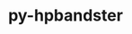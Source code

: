 ---
title: "py-hpbandster"
layout: cache
categories: [package, develop]
meta: {"versions": ["0.7.4"], "compilers": ["gcc@=11.4.0", "gcc@=9.4.0", "oneapi@=2024.0.0"], "oss": ["ubuntu20.04", "ubuntu22.04"], "platforms": ["linux"], "targets": ["neoverse_v1", "neoverse_v2", "ppc64le", "x86_64_v3"], "stacks": ["e4s", "e4s-neoverse-v2", "e4s-neoverse_v1", "e4s-oneapi", "e4s-power", "root"], "num_specs": 47, "num_specs_by_stack": {"root": 47, "e4s-power": 9, "e4s-neoverse_v1": 10, "e4s-neoverse-v2": 10, "e4s": 9, "e4s-oneapi": 9}}
spec_details: [{"hash": "y36nba7vthssvbqygsbqvplrlxfgfcmz", "compiler": "gcc@=9.4.0", "versions": ["0.7.4"], "os": "ubuntu20.04", "platform": "linux", "target": "ppc64le", "variants": ["build_system=python_pip"], "stacks": ["root", "e4s-power"], "size": "-", "tarball": "https://binaries.spack.io/develop/build_cache/linux-ubuntu20.04-ppc64le/gcc-9.4.0/py-hpbandster-0.7.4/linux-ubuntu20.04-ppc64le-gcc-9.4.0-py-hpbandster-0.7.4-y36nba7vthssvbqygsbqvplrlxfgfcmz.spack"}, {"hash": "r4gjoqtezxebbw5d7j5jn5i6k662537d", "compiler": "gcc@=9.4.0", "versions": ["0.7.4"], "os": "ubuntu20.04", "platform": "linux", "target": "ppc64le", "variants": ["build_system=python_pip"], "stacks": ["root", "e4s-power"], "size": "-", "tarball": "https://binaries.spack.io/develop/build_cache/linux-ubuntu20.04-ppc64le/gcc-9.4.0/py-hpbandster-0.7.4/linux-ubuntu20.04-ppc64le-gcc-9.4.0-py-hpbandster-0.7.4-r4gjoqtezxebbw5d7j5jn5i6k662537d.spack"}, {"hash": "c5s2tczlwz7cgbcdc74kzsurtw3den74", "compiler": "gcc@=9.4.0", "versions": ["0.7.4"], "os": "ubuntu20.04", "platform": "linux", "target": "ppc64le", "variants": ["build_system=python_pip"], "stacks": ["root", "e4s-power"], "size": "-", "tarball": "https://binaries.spack.io/develop/build_cache/linux-ubuntu20.04-ppc64le/gcc-9.4.0/py-hpbandster-0.7.4/linux-ubuntu20.04-ppc64le-gcc-9.4.0-py-hpbandster-0.7.4-c5s2tczlwz7cgbcdc74kzsurtw3den74.spack"}, {"hash": "ntgr26rrftssbxbbtqtbg2zzp5xzwrwy", "compiler": "gcc@=9.4.0", "versions": ["0.7.4"], "os": "ubuntu20.04", "platform": "linux", "target": "ppc64le", "variants": ["build_system=python_pip"], "stacks": ["root", "e4s-power"], "size": "-", "tarball": "https://binaries.spack.io/develop/build_cache/linux-ubuntu20.04-ppc64le/gcc-9.4.0/py-hpbandster-0.7.4/linux-ubuntu20.04-ppc64le-gcc-9.4.0-py-hpbandster-0.7.4-ntgr26rrftssbxbbtqtbg2zzp5xzwrwy.spack"}, {"hash": "yeyxpkgwe2ohemfjm2e7tsvphtilit4x", "compiler": "gcc@=9.4.0", "versions": ["0.7.4"], "os": "ubuntu20.04", "platform": "linux", "target": "ppc64le", "variants": ["build_system=python_pip"], "stacks": ["root", "e4s-power"], "size": "-", "tarball": "https://binaries.spack.io/develop/build_cache/linux-ubuntu20.04-ppc64le/gcc-9.4.0/py-hpbandster-0.7.4/linux-ubuntu20.04-ppc64le-gcc-9.4.0-py-hpbandster-0.7.4-yeyxpkgwe2ohemfjm2e7tsvphtilit4x.spack"}, {"hash": "vkw7rsbu3mlz45xzmmu4factvsn3wbve", "compiler": "gcc@=9.4.0", "versions": ["0.7.4"], "os": "ubuntu20.04", "platform": "linux", "target": "ppc64le", "variants": ["build_system=python_pip"], "stacks": ["root", "e4s-power"], "size": "-", "tarball": "https://binaries.spack.io/develop/build_cache/linux-ubuntu20.04-ppc64le/gcc-9.4.0/py-hpbandster-0.7.4/linux-ubuntu20.04-ppc64le-gcc-9.4.0-py-hpbandster-0.7.4-vkw7rsbu3mlz45xzmmu4factvsn3wbve.spack"}, {"hash": "boiil6c4yai2n42duildt6245gtrl3ff", "compiler": "gcc@=9.4.0", "versions": ["0.7.4"], "os": "ubuntu20.04", "platform": "linux", "target": "ppc64le", "variants": ["build_system=python_pip"], "stacks": ["root", "e4s-power"], "size": "-", "tarball": "https://binaries.spack.io/develop/build_cache/linux-ubuntu20.04-ppc64le/gcc-9.4.0/py-hpbandster-0.7.4/linux-ubuntu20.04-ppc64le-gcc-9.4.0-py-hpbandster-0.7.4-boiil6c4yai2n42duildt6245gtrl3ff.spack"}, {"hash": "nxrwzv36go6qa2jf7lfwe6o65fjo7jfn", "compiler": "gcc@=9.4.0", "versions": ["0.7.4"], "os": "ubuntu20.04", "platform": "linux", "target": "ppc64le", "variants": ["build_system=python_pip"], "stacks": ["root", "e4s-power"], "size": "-", "tarball": "https://binaries.spack.io/develop/build_cache/linux-ubuntu20.04-ppc64le/gcc-9.4.0/py-hpbandster-0.7.4/linux-ubuntu20.04-ppc64le-gcc-9.4.0-py-hpbandster-0.7.4-nxrwzv36go6qa2jf7lfwe6o65fjo7jfn.spack"}, {"hash": "iczl7p7drbsjt2srdd4donl5oaxfjeta", "compiler": "gcc@=9.4.0", "versions": ["0.7.4"], "os": "ubuntu20.04", "platform": "linux", "target": "ppc64le", "variants": ["build_system=python_pip"], "stacks": ["root", "e4s-power"], "size": "-", "tarball": "https://binaries.spack.io/develop/build_cache/linux-ubuntu20.04-ppc64le/gcc-9.4.0/py-hpbandster-0.7.4/linux-ubuntu20.04-ppc64le-gcc-9.4.0-py-hpbandster-0.7.4-iczl7p7drbsjt2srdd4donl5oaxfjeta.spack"}, {"hash": "ql5ruvcpttsaja6ksybqy5b7b7jkqvep", "compiler": "gcc@=11.4.0", "versions": ["0.7.4"], "os": "ubuntu22.04", "platform": "linux", "target": "neoverse_v1", "variants": ["build_system=python_pip"], "stacks": ["root", "e4s-neoverse_v1"], "size": "-", "tarball": "https://binaries.spack.io/develop/build_cache/linux-ubuntu22.04-neoverse_v1/gcc-11.4.0/py-hpbandster-0.7.4/linux-ubuntu22.04-neoverse_v1-gcc-11.4.0-py-hpbandster-0.7.4-ql5ruvcpttsaja6ksybqy5b7b7jkqvep.spack"}, {"hash": "socpbcwxklmu2i2ukdcgvhevpcuxsl7a", "compiler": "gcc@=11.4.0", "versions": ["0.7.4"], "os": "ubuntu22.04", "platform": "linux", "target": "neoverse_v1", "variants": ["build_system=python_pip"], "stacks": ["root", "e4s-neoverse_v1"], "size": "-", "tarball": "https://binaries.spack.io/develop/build_cache/linux-ubuntu22.04-neoverse_v1/gcc-11.4.0/py-hpbandster-0.7.4/linux-ubuntu22.04-neoverse_v1-gcc-11.4.0-py-hpbandster-0.7.4-socpbcwxklmu2i2ukdcgvhevpcuxsl7a.spack"}, {"hash": "emrk4eoqpik3uwsnboxgncgjdcc2fb5z", "compiler": "gcc@=11.4.0", "versions": ["0.7.4"], "os": "ubuntu22.04", "platform": "linux", "target": "neoverse_v1", "variants": ["build_system=python_pip"], "stacks": ["root", "e4s-neoverse_v1"], "size": "-", "tarball": "https://binaries.spack.io/develop/build_cache/linux-ubuntu22.04-neoverse_v1/gcc-11.4.0/py-hpbandster-0.7.4/linux-ubuntu22.04-neoverse_v1-gcc-11.4.0-py-hpbandster-0.7.4-emrk4eoqpik3uwsnboxgncgjdcc2fb5z.spack"}, {"hash": "y6flxj5xvj5wcrxqgtdsbd232tnl4vrj", "compiler": "gcc@=11.4.0", "versions": ["0.7.4"], "os": "ubuntu22.04", "platform": "linux", "target": "neoverse_v1", "variants": ["build_system=python_pip"], "stacks": ["root", "e4s-neoverse_v1"], "size": "-", "tarball": "https://binaries.spack.io/develop/build_cache/linux-ubuntu22.04-neoverse_v1/gcc-11.4.0/py-hpbandster-0.7.4/linux-ubuntu22.04-neoverse_v1-gcc-11.4.0-py-hpbandster-0.7.4-y6flxj5xvj5wcrxqgtdsbd232tnl4vrj.spack"}, {"hash": "n73slwqqbuq2d7xo3jsltxvlawheb3yx", "compiler": "gcc@=11.4.0", "versions": ["0.7.4"], "os": "ubuntu22.04", "platform": "linux", "target": "neoverse_v1", "variants": ["build_system=python_pip"], "stacks": ["root", "e4s-neoverse_v1"], "size": "-", "tarball": "https://binaries.spack.io/develop/build_cache/linux-ubuntu22.04-neoverse_v1/gcc-11.4.0/py-hpbandster-0.7.4/linux-ubuntu22.04-neoverse_v1-gcc-11.4.0-py-hpbandster-0.7.4-n73slwqqbuq2d7xo3jsltxvlawheb3yx.spack"}, {"hash": "gjiwnj5likfrp3geh5lv4qedolye433f", "compiler": "gcc@=11.4.0", "versions": ["0.7.4"], "os": "ubuntu22.04", "platform": "linux", "target": "neoverse_v1", "variants": ["build_system=python_pip"], "stacks": ["root", "e4s-neoverse_v1"], "size": "-", "tarball": "https://binaries.spack.io/develop/build_cache/linux-ubuntu22.04-neoverse_v1/gcc-11.4.0/py-hpbandster-0.7.4/linux-ubuntu22.04-neoverse_v1-gcc-11.4.0-py-hpbandster-0.7.4-gjiwnj5likfrp3geh5lv4qedolye433f.spack"}, {"hash": "bpsvkjgrej7v3buruzoe45bzljhsxsbp", "compiler": "gcc@=11.4.0", "versions": ["0.7.4"], "os": "ubuntu22.04", "platform": "linux", "target": "neoverse_v1", "variants": ["build_system=python_pip"], "stacks": ["root", "e4s-neoverse_v1"], "size": "-", "tarball": "https://binaries.spack.io/develop/build_cache/linux-ubuntu22.04-neoverse_v1/gcc-11.4.0/py-hpbandster-0.7.4/linux-ubuntu22.04-neoverse_v1-gcc-11.4.0-py-hpbandster-0.7.4-bpsvkjgrej7v3buruzoe45bzljhsxsbp.spack"}, {"hash": "meghraeujk57tbvdijdskcxxr7g55d5h", "compiler": "gcc@=11.4.0", "versions": ["0.7.4"], "os": "ubuntu22.04", "platform": "linux", "target": "neoverse_v1", "variants": ["build_system=python_pip"], "stacks": ["root", "e4s-neoverse_v1"], "size": "-", "tarball": "https://binaries.spack.io/develop/build_cache/linux-ubuntu22.04-neoverse_v1/gcc-11.4.0/py-hpbandster-0.7.4/linux-ubuntu22.04-neoverse_v1-gcc-11.4.0-py-hpbandster-0.7.4-meghraeujk57tbvdijdskcxxr7g55d5h.spack"}, {"hash": "eb4gqtlld3nscawpfopivmbaccqndtbd", "compiler": "gcc@=11.4.0", "versions": ["0.7.4"], "os": "ubuntu22.04", "platform": "linux", "target": "neoverse_v1", "variants": ["build_system=python_pip"], "stacks": ["root", "e4s-neoverse_v1"], "size": "-", "tarball": "https://binaries.spack.io/develop/build_cache/linux-ubuntu22.04-neoverse_v1/gcc-11.4.0/py-hpbandster-0.7.4/linux-ubuntu22.04-neoverse_v1-gcc-11.4.0-py-hpbandster-0.7.4-eb4gqtlld3nscawpfopivmbaccqndtbd.spack"}, {"hash": "dl3u443u5mjgv5ukvx7m2obt6n56vfgm", "compiler": "gcc@=11.4.0", "versions": ["0.7.4"], "os": "ubuntu22.04", "platform": "linux", "target": "neoverse_v1", "variants": ["build_system=python_pip"], "stacks": ["root", "e4s-neoverse_v1"], "size": "-", "tarball": "https://binaries.spack.io/develop/build_cache/linux-ubuntu22.04-neoverse_v1/gcc-11.4.0/py-hpbandster-0.7.4/linux-ubuntu22.04-neoverse_v1-gcc-11.4.0-py-hpbandster-0.7.4-dl3u443u5mjgv5ukvx7m2obt6n56vfgm.spack"}, {"hash": "3m4kdeldtqssmz6fh4ucwwsvqew62uzf", "compiler": "gcc@=11.4.0", "versions": ["0.7.4"], "os": "ubuntu22.04", "platform": "linux", "target": "neoverse_v2", "variants": ["build_system=python_pip"], "stacks": ["root", "e4s-neoverse-v2"], "size": "-", "tarball": "https://binaries.spack.io/develop/build_cache/linux-ubuntu22.04-neoverse_v2/gcc-11.4.0/py-hpbandster-0.7.4/linux-ubuntu22.04-neoverse_v2-gcc-11.4.0-py-hpbandster-0.7.4-3m4kdeldtqssmz6fh4ucwwsvqew62uzf.spack"}, {"hash": "ypnxn3cm24gdk7yktoqaw4bf7r2fooc4", "compiler": "gcc@=11.4.0", "versions": ["0.7.4"], "os": "ubuntu22.04", "platform": "linux", "target": "neoverse_v2", "variants": ["build_system=python_pip"], "stacks": ["root", "e4s-neoverse-v2"], "size": "-", "tarball": "https://binaries.spack.io/develop/build_cache/linux-ubuntu22.04-neoverse_v2/gcc-11.4.0/py-hpbandster-0.7.4/linux-ubuntu22.04-neoverse_v2-gcc-11.4.0-py-hpbandster-0.7.4-ypnxn3cm24gdk7yktoqaw4bf7r2fooc4.spack"}, {"hash": "lr3c6tfdq3vtjxasvprw2iezefhmbvow", "compiler": "gcc@=11.4.0", "versions": ["0.7.4"], "os": "ubuntu22.04", "platform": "linux", "target": "neoverse_v2", "variants": ["build_system=python_pip"], "stacks": ["root", "e4s-neoverse-v2"], "size": "-", "tarball": "https://binaries.spack.io/develop/build_cache/linux-ubuntu22.04-neoverse_v2/gcc-11.4.0/py-hpbandster-0.7.4/linux-ubuntu22.04-neoverse_v2-gcc-11.4.0-py-hpbandster-0.7.4-lr3c6tfdq3vtjxasvprw2iezefhmbvow.spack"}, {"hash": "btgowmnerb7m2loslhmngen3gsceu474", "compiler": "gcc@=11.4.0", "versions": ["0.7.4"], "os": "ubuntu22.04", "platform": "linux", "target": "neoverse_v2", "variants": ["build_system=python_pip"], "stacks": ["root", "e4s-neoverse-v2"], "size": "-", "tarball": "https://binaries.spack.io/develop/build_cache/linux-ubuntu22.04-neoverse_v2/gcc-11.4.0/py-hpbandster-0.7.4/linux-ubuntu22.04-neoverse_v2-gcc-11.4.0-py-hpbandster-0.7.4-btgowmnerb7m2loslhmngen3gsceu474.spack"}, {"hash": "z3kuyu72qraethg7viz3pipuuru5tqnh", "compiler": "gcc@=11.4.0", "versions": ["0.7.4"], "os": "ubuntu22.04", "platform": "linux", "target": "neoverse_v2", "variants": ["build_system=python_pip"], "stacks": ["root", "e4s-neoverse-v2"], "size": "-", "tarball": "https://binaries.spack.io/develop/build_cache/linux-ubuntu22.04-neoverse_v2/gcc-11.4.0/py-hpbandster-0.7.4/linux-ubuntu22.04-neoverse_v2-gcc-11.4.0-py-hpbandster-0.7.4-z3kuyu72qraethg7viz3pipuuru5tqnh.spack"}, {"hash": "gbh7tjcuyoxhamgkjaymx7t3hsiepowt", "compiler": "gcc@=11.4.0", "versions": ["0.7.4"], "os": "ubuntu22.04", "platform": "linux", "target": "neoverse_v2", "variants": ["build_system=python_pip"], "stacks": ["root", "e4s-neoverse-v2"], "size": "-", "tarball": "https://binaries.spack.io/develop/build_cache/linux-ubuntu22.04-neoverse_v2/gcc-11.4.0/py-hpbandster-0.7.4/linux-ubuntu22.04-neoverse_v2-gcc-11.4.0-py-hpbandster-0.7.4-gbh7tjcuyoxhamgkjaymx7t3hsiepowt.spack"}, {"hash": "gclkmae2cx4ocs2i6syj3uxjpsak7dt5", "compiler": "gcc@=11.4.0", "versions": ["0.7.4"], "os": "ubuntu22.04", "platform": "linux", "target": "neoverse_v2", "variants": ["build_system=python_pip"], "stacks": ["root", "e4s-neoverse-v2"], "size": "-", "tarball": "https://binaries.spack.io/develop/build_cache/linux-ubuntu22.04-neoverse_v2/gcc-11.4.0/py-hpbandster-0.7.4/linux-ubuntu22.04-neoverse_v2-gcc-11.4.0-py-hpbandster-0.7.4-gclkmae2cx4ocs2i6syj3uxjpsak7dt5.spack"}, {"hash": "hrfgrxkiesxjwkmvpumzwrrvlqywbxyb", "compiler": "gcc@=11.4.0", "versions": ["0.7.4"], "os": "ubuntu22.04", "platform": "linux", "target": "neoverse_v2", "variants": ["build_system=python_pip"], "stacks": ["root", "e4s-neoverse-v2"], "size": "-", "tarball": "https://binaries.spack.io/develop/build_cache/linux-ubuntu22.04-neoverse_v2/gcc-11.4.0/py-hpbandster-0.7.4/linux-ubuntu22.04-neoverse_v2-gcc-11.4.0-py-hpbandster-0.7.4-hrfgrxkiesxjwkmvpumzwrrvlqywbxyb.spack"}, {"hash": "bld7frprf6vcarbfonnymrebhgutpjhk", "compiler": "gcc@=11.4.0", "versions": ["0.7.4"], "os": "ubuntu22.04", "platform": "linux", "target": "neoverse_v2", "variants": ["build_system=python_pip"], "stacks": ["root", "e4s-neoverse-v2"], "size": "-", "tarball": "https://binaries.spack.io/develop/build_cache/linux-ubuntu22.04-neoverse_v2/gcc-11.4.0/py-hpbandster-0.7.4/linux-ubuntu22.04-neoverse_v2-gcc-11.4.0-py-hpbandster-0.7.4-bld7frprf6vcarbfonnymrebhgutpjhk.spack"}, {"hash": "2fljevrkt4orroabnyp24zwrj5ypriz2", "compiler": "gcc@=11.4.0", "versions": ["0.7.4"], "os": "ubuntu22.04", "platform": "linux", "target": "neoverse_v2", "variants": ["build_system=python_pip"], "stacks": ["root", "e4s-neoverse-v2"], "size": "-", "tarball": "https://binaries.spack.io/develop/build_cache/linux-ubuntu22.04-neoverse_v2/gcc-11.4.0/py-hpbandster-0.7.4/linux-ubuntu22.04-neoverse_v2-gcc-11.4.0-py-hpbandster-0.7.4-2fljevrkt4orroabnyp24zwrj5ypriz2.spack"}, {"hash": "ztzhapbmgalcfk454fkavtmsanhgeid7", "compiler": "gcc@=11.4.0", "versions": ["0.7.4"], "os": "ubuntu22.04", "platform": "linux", "target": "x86_64_v3", "variants": ["build_system=python_pip"], "stacks": ["root", "e4s"], "size": "-", "tarball": "https://binaries.spack.io/develop/build_cache/linux-ubuntu22.04-x86_64_v3/gcc-11.4.0/py-hpbandster-0.7.4/linux-ubuntu22.04-x86_64_v3-gcc-11.4.0-py-hpbandster-0.7.4-ztzhapbmgalcfk454fkavtmsanhgeid7.spack"}, {"hash": "noull6mpbgjwzoqn2z2nc7rsfizyeizq", "compiler": "gcc@=11.4.0", "versions": ["0.7.4"], "os": "ubuntu22.04", "platform": "linux", "target": "x86_64_v3", "variants": ["build_system=python_pip"], "stacks": ["root", "e4s"], "size": "-", "tarball": "https://binaries.spack.io/develop/build_cache/linux-ubuntu22.04-x86_64_v3/gcc-11.4.0/py-hpbandster-0.7.4/linux-ubuntu22.04-x86_64_v3-gcc-11.4.0-py-hpbandster-0.7.4-noull6mpbgjwzoqn2z2nc7rsfizyeizq.spack"}, {"hash": "m4mi3d6b3bc5obv3amjxsytt7cvccf4h", "compiler": "gcc@=11.4.0", "versions": ["0.7.4"], "os": "ubuntu22.04", "platform": "linux", "target": "x86_64_v3", "variants": ["build_system=python_pip"], "stacks": ["root", "e4s"], "size": "-", "tarball": "https://binaries.spack.io/develop/build_cache/linux-ubuntu22.04-x86_64_v3/gcc-11.4.0/py-hpbandster-0.7.4/linux-ubuntu22.04-x86_64_v3-gcc-11.4.0-py-hpbandster-0.7.4-m4mi3d6b3bc5obv3amjxsytt7cvccf4h.spack"}, {"hash": "3u2z67movkqqrd5rn7m6gvfi5sjlxhpz", "compiler": "gcc@=11.4.0", "versions": ["0.7.4"], "os": "ubuntu22.04", "platform": "linux", "target": "x86_64_v3", "variants": ["build_system=python_pip"], "stacks": ["root", "e4s"], "size": "-", "tarball": "https://binaries.spack.io/develop/build_cache/linux-ubuntu22.04-x86_64_v3/gcc-11.4.0/py-hpbandster-0.7.4/linux-ubuntu22.04-x86_64_v3-gcc-11.4.0-py-hpbandster-0.7.4-3u2z67movkqqrd5rn7m6gvfi5sjlxhpz.spack"}, {"hash": "lrxhhytqmtv22oiszlr6qrrd7hnmqmjt", "compiler": "gcc@=11.4.0", "versions": ["0.7.4"], "os": "ubuntu22.04", "platform": "linux", "target": "x86_64_v3", "variants": ["build_system=python_pip"], "stacks": ["root", "e4s"], "size": "-", "tarball": "https://binaries.spack.io/develop/build_cache/linux-ubuntu22.04-x86_64_v3/gcc-11.4.0/py-hpbandster-0.7.4/linux-ubuntu22.04-x86_64_v3-gcc-11.4.0-py-hpbandster-0.7.4-lrxhhytqmtv22oiszlr6qrrd7hnmqmjt.spack"}, {"hash": "do4dj2vjlcxwca2y45gjp7dq3k4hkb35", "compiler": "gcc@=11.4.0", "versions": ["0.7.4"], "os": "ubuntu22.04", "platform": "linux", "target": "x86_64_v3", "variants": ["build_system=python_pip"], "stacks": ["root", "e4s"], "size": "-", "tarball": "https://binaries.spack.io/develop/build_cache/linux-ubuntu22.04-x86_64_v3/gcc-11.4.0/py-hpbandster-0.7.4/linux-ubuntu22.04-x86_64_v3-gcc-11.4.0-py-hpbandster-0.7.4-do4dj2vjlcxwca2y45gjp7dq3k4hkb35.spack"}, {"hash": "eicyewpe2q77artyzlnvfq2qrgjfwi6t", "compiler": "gcc@=11.4.0", "versions": ["0.7.4"], "os": "ubuntu22.04", "platform": "linux", "target": "x86_64_v3", "variants": ["build_system=python_pip"], "stacks": ["root", "e4s"], "size": "-", "tarball": "https://binaries.spack.io/develop/build_cache/linux-ubuntu22.04-x86_64_v3/gcc-11.4.0/py-hpbandster-0.7.4/linux-ubuntu22.04-x86_64_v3-gcc-11.4.0-py-hpbandster-0.7.4-eicyewpe2q77artyzlnvfq2qrgjfwi6t.spack"}, {"hash": "2hl36pcq3lueoqhjvhr3fbcgyuhkqkjh", "compiler": "gcc@=11.4.0", "versions": ["0.7.4"], "os": "ubuntu22.04", "platform": "linux", "target": "x86_64_v3", "variants": ["build_system=python_pip"], "stacks": ["root", "e4s"], "size": "-", "tarball": "https://binaries.spack.io/develop/build_cache/linux-ubuntu22.04-x86_64_v3/gcc-11.4.0/py-hpbandster-0.7.4/linux-ubuntu22.04-x86_64_v3-gcc-11.4.0-py-hpbandster-0.7.4-2hl36pcq3lueoqhjvhr3fbcgyuhkqkjh.spack"}, {"hash": "krwdzibfzyjdqh2s6sxmtweazcmje2kt", "compiler": "gcc@=11.4.0", "versions": ["0.7.4"], "os": "ubuntu22.04", "platform": "linux", "target": "x86_64_v3", "variants": ["build_system=python_pip"], "stacks": ["root", "e4s"], "size": "-", "tarball": "https://binaries.spack.io/develop/build_cache/linux-ubuntu22.04-x86_64_v3/gcc-11.4.0/py-hpbandster-0.7.4/linux-ubuntu22.04-x86_64_v3-gcc-11.4.0-py-hpbandster-0.7.4-krwdzibfzyjdqh2s6sxmtweazcmje2kt.spack"}, {"hash": "fiymg4gyqok7ytw4mcbn5mdsyb5h5mpp", "compiler": "oneapi@=2024.0.0", "versions": ["0.7.4"], "os": "ubuntu22.04", "platform": "linux", "target": "x86_64_v3", "variants": ["build_system=python_pip"], "stacks": ["e4s-oneapi", "root"], "size": "-", "tarball": "https://binaries.spack.io/develop/build_cache/linux-ubuntu22.04-x86_64_v3/oneapi-2024.0.0/py-hpbandster-0.7.4/linux-ubuntu22.04-x86_64_v3-oneapi-2024.0.0-py-hpbandster-0.7.4-fiymg4gyqok7ytw4mcbn5mdsyb5h5mpp.spack"}, {"hash": "sjm2mjs3jk7lhgxauftbfbx76tkinfzm", "compiler": "oneapi@=2024.0.0", "versions": ["0.7.4"], "os": "ubuntu22.04", "platform": "linux", "target": "x86_64_v3", "variants": ["build_system=python_pip"], "stacks": ["e4s-oneapi", "root"], "size": "-", "tarball": "https://binaries.spack.io/develop/build_cache/linux-ubuntu22.04-x86_64_v3/oneapi-2024.0.0/py-hpbandster-0.7.4/linux-ubuntu22.04-x86_64_v3-oneapi-2024.0.0-py-hpbandster-0.7.4-sjm2mjs3jk7lhgxauftbfbx76tkinfzm.spack"}, {"hash": "72ffn6rdsgsvpgpwyxbrokbmrwdv6ju2", "compiler": "oneapi@=2024.0.0", "versions": ["0.7.4"], "os": "ubuntu22.04", "platform": "linux", "target": "x86_64_v3", "variants": ["build_system=python_pip"], "stacks": ["e4s-oneapi", "root"], "size": "-", "tarball": "https://binaries.spack.io/develop/build_cache/linux-ubuntu22.04-x86_64_v3/oneapi-2024.0.0/py-hpbandster-0.7.4/linux-ubuntu22.04-x86_64_v3-oneapi-2024.0.0-py-hpbandster-0.7.4-72ffn6rdsgsvpgpwyxbrokbmrwdv6ju2.spack"}, {"hash": "k3dxxo3jf32ldgaroabwtbmmvbmg2voy", "compiler": "oneapi@=2024.0.0", "versions": ["0.7.4"], "os": "ubuntu22.04", "platform": "linux", "target": "x86_64_v3", "variants": ["build_system=python_pip"], "stacks": ["e4s-oneapi", "root"], "size": "-", "tarball": "https://binaries.spack.io/develop/build_cache/linux-ubuntu22.04-x86_64_v3/oneapi-2024.0.0/py-hpbandster-0.7.4/linux-ubuntu22.04-x86_64_v3-oneapi-2024.0.0-py-hpbandster-0.7.4-k3dxxo3jf32ldgaroabwtbmmvbmg2voy.spack"}, {"hash": "sonkixgxwdtmpafw6j3vzwaa7pbxisub", "compiler": "oneapi@=2024.0.0", "versions": ["0.7.4"], "os": "ubuntu22.04", "platform": "linux", "target": "x86_64_v3", "variants": ["build_system=python_pip"], "stacks": ["e4s-oneapi", "root"], "size": "-", "tarball": "https://binaries.spack.io/develop/build_cache/linux-ubuntu22.04-x86_64_v3/oneapi-2024.0.0/py-hpbandster-0.7.4/linux-ubuntu22.04-x86_64_v3-oneapi-2024.0.0-py-hpbandster-0.7.4-sonkixgxwdtmpafw6j3vzwaa7pbxisub.spack"}, {"hash": "dyxd7y2xx2pds54kzoawqghbm2dvsw76", "compiler": "oneapi@=2024.0.0", "versions": ["0.7.4"], "os": "ubuntu22.04", "platform": "linux", "target": "x86_64_v3", "variants": ["build_system=python_pip"], "stacks": ["e4s-oneapi", "root"], "size": "-", "tarball": "https://binaries.spack.io/develop/build_cache/linux-ubuntu22.04-x86_64_v3/oneapi-2024.0.0/py-hpbandster-0.7.4/linux-ubuntu22.04-x86_64_v3-oneapi-2024.0.0-py-hpbandster-0.7.4-dyxd7y2xx2pds54kzoawqghbm2dvsw76.spack"}, {"hash": "dvcghmbyg3vq2s5dnylfsp3h5ezlkjlk", "compiler": "oneapi@=2024.0.0", "versions": ["0.7.4"], "os": "ubuntu22.04", "platform": "linux", "target": "x86_64_v3", "variants": ["build_system=python_pip"], "stacks": ["e4s-oneapi", "root"], "size": "-", "tarball": "https://binaries.spack.io/develop/build_cache/linux-ubuntu22.04-x86_64_v3/oneapi-2024.0.0/py-hpbandster-0.7.4/linux-ubuntu22.04-x86_64_v3-oneapi-2024.0.0-py-hpbandster-0.7.4-dvcghmbyg3vq2s5dnylfsp3h5ezlkjlk.spack"}, {"hash": "vh6r6xb3gzxuwnxbfirtk3l62uxdywdw", "compiler": "oneapi@=2024.0.0", "versions": ["0.7.4"], "os": "ubuntu22.04", "platform": "linux", "target": "x86_64_v3", "variants": ["build_system=python_pip"], "stacks": ["e4s-oneapi", "root"], "size": "-", "tarball": "https://binaries.spack.io/develop/build_cache/linux-ubuntu22.04-x86_64_v3/oneapi-2024.0.0/py-hpbandster-0.7.4/linux-ubuntu22.04-x86_64_v3-oneapi-2024.0.0-py-hpbandster-0.7.4-vh6r6xb3gzxuwnxbfirtk3l62uxdywdw.spack"}, {"hash": "vuoaotsyubli5ofaqota5xg35hx4jp2o", "compiler": "oneapi@=2024.0.0", "versions": ["0.7.4"], "os": "ubuntu22.04", "platform": "linux", "target": "x86_64_v3", "variants": ["build_system=python_pip"], "stacks": ["e4s-oneapi", "root"], "size": "-", "tarball": "https://binaries.spack.io/develop/build_cache/linux-ubuntu22.04-x86_64_v3/oneapi-2024.0.0/py-hpbandster-0.7.4/linux-ubuntu22.04-x86_64_v3-oneapi-2024.0.0-py-hpbandster-0.7.4-vuoaotsyubli5ofaqota5xg35hx4jp2o.spack"}]
---